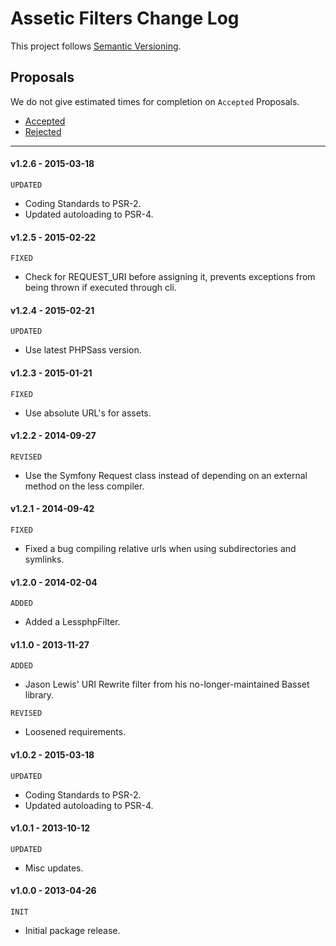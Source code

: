 # Assetic Filters Change Log

This project follows [Semantic Versioning](CONTRIBUTING.md).

## Proposals

We do not give estimated times for completion on `Accepted` Proposals.

- [Accepted](https://github.com/cartalyst/assetic-filters/labels/Accepted)
- [Rejected](https://github.com/cartalyst/assetic-filters/labels/Rejected)

---

#### v1.2.6 - 2015-03-18

`UPDATED`

- Coding Standards to PSR-2.
- Updated autoloading to PSR-4.

#### v1.2.5 - 2015-02-22

`FIXED`

- Check for REQUEST_URI before assigning it, prevents exceptions from being thrown if executed through cli.

#### v1.2.4 - 2015-02-21

`UPDATED`

- Use latest PHPSass version.

#### v1.2.3 - 2015-01-21

`FIXED`

- Use absolute URL's for assets.

#### v1.2.2 - 2014-09-27

`REVISED`

- Use the Symfony Request class instead of depending on an external method on the less compiler.

#### v1.2.1 - 2014-09-42

`FIXED`

- Fixed a bug compiling relative urls when using subdirectories and symlinks.

#### v1.2.0 - 2014-02-04

`ADDED`

- Added a LessphpFilter.

#### v1.1.0 - 2013-11-27

`ADDED`

- Jason Lewis' URI Rewrite filter from his no-longer-maintained Basset library.

`REVISED`

- Loosened requirements.

#### v1.0.2 - 2015-03-18

`UPDATED`

- Coding Standards to PSR-2.
- Updated autoloading to PSR-4.

#### v1.0.1 - 2013-10-12

`UPDATED`

- Misc updates.

#### v1.0.0 - 2013-04-26

`INIT`

- Initial package release.

